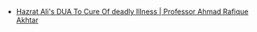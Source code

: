 * [Hazrat Ali's DUA To Cure Of deadly Illness | Professor Ahmad Rafique Akhtar](https://www.youtube.com/watch?v=wCf9CuoM9ds)
